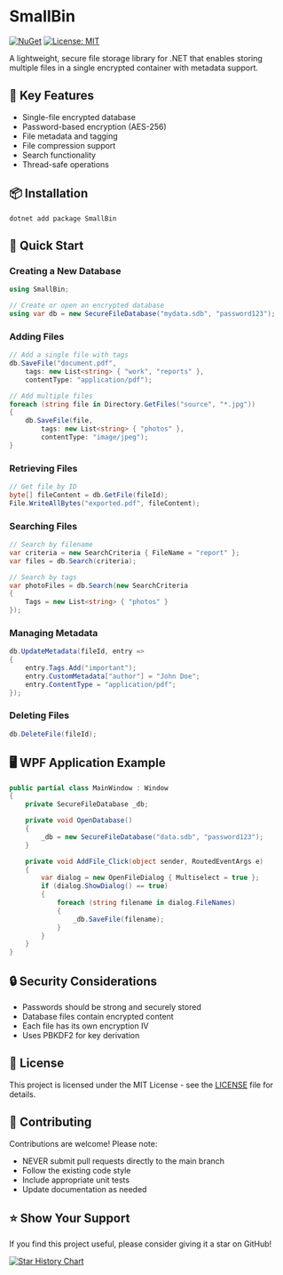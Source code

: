 # SmallBin

[![NuGet](https://img.shields.io/nuget/v/SmallBin.svg)](https://www.nuget.org/packages/SmallBin/)
[![License: MIT](https://img.shields.io/badge/License-MIT-yellow.svg)](https://opensource.org/licenses/MIT)

A lightweight, secure file storage library for .NET that enables storing multiple files in a single encrypted container with metadata support.

## 🔑 Key Features

- Single-file encrypted database
- Password-based encryption (AES-256)
- File metadata and tagging
- File compression support
- Search functionality
- Thread-safe operations

## 📦 Installation

```shell
dotnet add package SmallBin
```

## 🚀 Quick Start

### Creating a New Database

```csharp
using SmallBin;

// Create or open an encrypted database
using var db = new SecureFileDatabase("mydata.sdb", "password123");
```

### Adding Files

```csharp
// Add a single file with tags
db.SaveFile("document.pdf",
    tags: new List<string> { "work", "reports" },
    contentType: "application/pdf");

// Add multiple files
foreach (string file in Directory.GetFiles("source", "*.jpg"))
{
    db.SaveFile(file,
        tags: new List<string> { "photos" },
        contentType: "image/jpeg");
}
```

### Retrieving Files

```csharp
// Get file by ID
byte[] fileContent = db.GetFile(fileId);
File.WriteAllBytes("exported.pdf", fileContent);
```

### Searching Files

```csharp
// Search by filename
var criteria = new SearchCriteria { FileName = "report" };
var files = db.Search(criteria);

// Search by tags
var photoFiles = db.Search(new SearchCriteria 
{ 
    Tags = new List<string> { "photos" } 
});
```

### Managing Metadata

```csharp
db.UpdateMetadata(fileId, entry => 
{
    entry.Tags.Add("important");
    entry.CustomMetadata["author"] = "John Doe";
    entry.ContentType = "application/pdf";
});
```

### Deleting Files

```csharp
db.DeleteFile(fileId);
```

## 🖥️ WPF Application Example

```csharp
public partial class MainWindow : Window
{
    private SecureFileDatabase _db;

    private void OpenDatabase()
    {
        _db = new SecureFileDatabase("data.sdb", "password123");
    }

    private void AddFile_Click(object sender, RoutedEventArgs e)
    {
        var dialog = new OpenFileDialog { Multiselect = true };
        if (dialog.ShowDialog() == true)
        {
            foreach (string filename in dialog.FileNames)
            {
                _db.SaveFile(filename);
            }
        }
    }
}
```

## 🔒 Security Considerations

- Passwords should be strong and securely stored
- Database files contain encrypted content
- Each file has its own encryption IV
- Uses PBKDF2 for key derivation

## 📄 License

This project is licensed under the MIT License - see the [LICENSE](LICENSE) file for details.

## 👥 Contributing

Contributions are welcome! Please note:
- NEVER submit pull requests directly to the main branch
- Follow the existing code style
- Include appropriate unit tests
- Update documentation as needed

## ⭐ Show Your Support

If you find this project useful, please consider giving it a star on GitHub!

<a href="https://star-history.com/#GarvinSchaub/SmallBin&Date">
 <picture>
   <source media="(prefers-color-scheme: dark)" srcset="https://api.star-history.com/svg?repos=GarvinSchaub/SmallBin&type=Date&theme=dark" />
   <source media="(prefers-color-scheme: light)" srcset="https://api.star-history.com/svg?repos=GarvinSchaub/SmallBin&type=Date" />
   <img alt="Star History Chart" src="https://api.star-history.com/svg?repos=GarvinSchaub/SmallBin&type=Date" />
 </picture>
</a>

